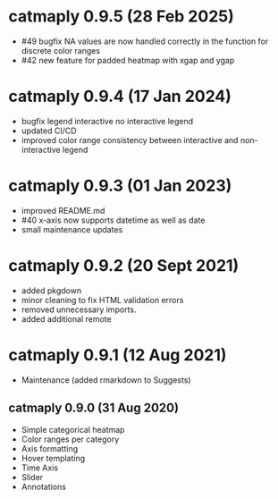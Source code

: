 # catmaply 0.9.5 (28 Feb 2025)
* #49 bugfix NA values are now handled correctly in the function for discrete color ranges
* #42 new feature for padded heatmap with xgap and ygap


# catmaply 0.9.4 (17 Jan 2024)
* bugfix legend interactive no interactive legend
* updated CI/CD
* improved color range consistency between interactive and non-interactive legend


# catmaply 0.9.3 (01 Jan 2023)
* improved README.md
* #40 x-axis now supports datetime as well as date
* small maintenance updates

# catmaply 0.9.2 (20 Sept 2021)
* added pkgdown
* minor cleaning to fix HTML validation errors
* removed unnecessary imports.
* added additional remote

# catmaply 0.9.1 (12 Aug 2021)
* Maintenance (added rmarkdown to Suggests)

## catmaply 0.9.0 (31 Aug 2020)
* Simple categorical heatmap
* Color ranges per category
* Axis formatting
* Hover templating
* Time Axis
* Slider
* Annotations
